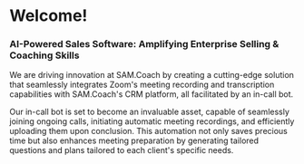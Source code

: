 # Welcome!
### AI-Powered Sales Software: Amplifying Enterprise Selling & Coaching Skills

We are driving innovation at SAM.Coach by creating a cutting-edge solution that seamlessly integrates Zoom's meeting recording and transcription capabilities with SAM.Coach's CRM platform, all facilitated by an in-call bot. 
 
 Our in-call bot is set to become an invaluable asset, capable of seamlessly joining ongoing calls, initiating automatic meeting recordings, and efficiently uploading them upon conclusion. This automation not only saves precious time but also enhances meeting preparation by generating tailored questions and plans tailored to each client's specific needs.
